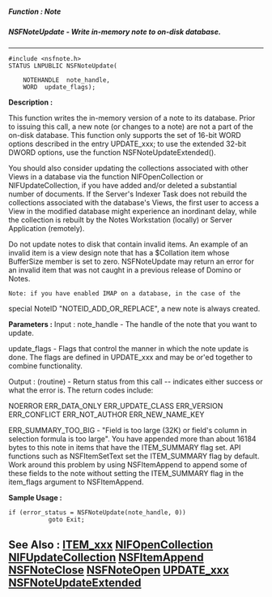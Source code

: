##### Function : Note
##### NSFNoteUpdate - Write in-memory note to on-disk database.
---
```
#include <nsfnote.h>
STATUS LNPUBLIC NSFNoteUpdate(

	NOTEHANDLE  note_handle,
	WORD  update_flags);
```
**Description :**

This function writes the in-memory version of a note to its database. Prior to 
issuing this call, a new note (or changes to a note) are not a part of the 
on-disk database.  This function only supports the set of 16-bit WORD options 
described in the entry UPDATE_xxx;  to use the extended 32-bit DWORD options, 
use the function NSFNoteUpdateExtended().

You should also consider updating the collections associated with other Views 
in a database via the function NIFOpenCollection or NIFUpdateCollection, if you 
have added and/or deleted a substantial number of documents.  If the Server's 
Indexer Task does not rebuild the collections associated with the database's 
Views,  the first user to access a View in the modified database might 
experience an inordinant delay, while the collection is rebuilt by the Notes 
Workstation (locally) or Server Application (remotely).

Do not update notes to disk that contain invalid items.  An example of an 
invalid item is a view design note that has a $Collation item whose BufferSize 
member is set to zero.  NSFNoteUpdate may return an error for an invalid item 
that was not caught in a previous release of Domino or Notes.

	Note: if you have enabled IMAP on a database, in the case of the 
special NoteID "NOTEID_ADD_OR_REPLACE", a new note is always created.

**Parameters :**
Input :
note_handle  -  The handle of the note that you want to update.

update_flags  -  Flags that control the manner in which the note update is done. The flags are defined in UPDATE_xxx and may be or'ed together to combine functionality.

Output :
(routine)  -  Return status from this call -- indicates either success or what the error is. The return codes include:

NOERROR
ERR_DATA_ONLY
ERR_UPDATE_CLASS
ERR_VERSION
ERR_CONFLICT
ERR_NOT_AUTHOR
ERR_NEW_NAME_KEY

ERR_SUMMARY_TOO_BIG -  "Field is too large (32K) or field's column in selection formula is too large".  You have appended more than about 16184 bytes to this note in items that have the ITEM_SUMMARY flag set. API functions such as NSFItemSetText set the ITEM_SUMMARY flag by default. Work around this problem by using NSFItemAppend to append some of these fields to the note without setting the ITEM_SUMMARY flag in the item_flags argument to NSFItemAppend. 



**Sample Usage :**
```
if (error_status = NSFNoteUpdate(note_handle, 0))
           goto Exit;
```
**See Also :**
[ITEM_xxx](/reference/Symb/ITEM_xxx)
[NIFOpenCollection](/reference/Func/NIFOpenCollection)
[NIFUpdateCollection](/reference/Func/NIFUpdateCollection)
[NSFItemAppend](/reference/Func/NSFItemAppend)
[NSFNoteClose](/reference/Func/NSFNoteClose)
[NSFNoteOpen](/reference/Func/NSFNoteOpen)
[UPDATE_xxx](/reference/Symb/UPDATE_xxx)
[NSFNoteUpdateExtended](/reference/Func/NSFNoteUpdateExtended)
---
